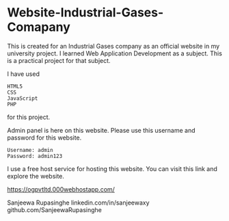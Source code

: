 # Website-Industrial-Gases-Comapany
This is created for an Industrial Gases company as an official website in my university project. I learned Web Application Development as a subject. This is a practical project for that subject.


I have used

	HTML5
	CSS
	JavaScript
	PHP

for this project.


Admin panel is here on this website. Please use this username and password for this website.

	Username: admin
	Password: admin123


I use a free host service for hosting this website. You can visit this link and explore the website.

https://ogpvtltd.000webhostapp.com/


Sanjeewa Rupasinghe
linkedin.com/in/sanjeewaxy 
github.com/SanjeewaRupasinghe 
